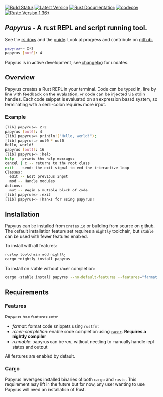 [![Build Status](https://github.com/kurtlawrence/papyrus/workflows/Rust%20Tests/badge.svg)](https://github.com/kurtlawrence/papyrus/actions)
[![Latest Version](https://img.shields.io/crates/v/papyrus.svg)](https://crates.io/crates/papyrus)
[![Rust Documentation](https://img.shields.io/badge/api-rustdoc-blue.svg)](https://docs.rs/papyrus)
[![codecov](https://codecov.io/gh/kurtlawrence/papyrus/branch/master/graph/badge.svg)](https://codecov.io/gh/kurtlawrence/papyrus)
[![Rustc Version 1.36+](https://img.shields.io/badge/rustc-1.36+-blue.svg)](https://blog.rust-lang.org/2019/07/04/Rust-1.36.0.html)

## _Papyrus_ - A rust REPL and script running tool.

See the [rs docs](https://docs.rs/papyrus/) and the
[guide](https://kurtlawrence.github.io/papyrus/).
Look at progress and contribute on [github.](https://github.com/kurtlawrence/papyrus)

```sh
papyrus=> 2+2
papyrus [out0]: 4
```

Papyrus is in active development, see [changelog](https://github.com/kurtlawrence/papyrus) for updates.

## Overview
Papyrus creates a Rust REPL in your terminal. Code can be typed in, line by line with feedback on
the evaluation, or code can be injected via stdin handles. 
Each code snippet is evaluated on an expression based system, so terminating with a semi-colon
requires more input.

### Example
```sh
[lib] papyrus=> 2+2
papyrus [out0]: 4
[lib] papyrus=> println!("Hello, world!");
[lib] papyrus.> out0 * out0
Hello, world!
papyrus [out1]: 16
[lib] papyrus=> :help
help -- prints the help messages
cancel | c -- returns to the root class
exit -- sends the exit signal to end the interactive loop
Classes:
  edit -- Edit previous input
  mod -- Handle modules
Actions:
  mut -- Begin a mutable block of code
[lib] papyrus=> :exit
[lib] papyrus=> Thanks for using papyrus!
```

## Installation
Papyrus can be installed from `crates.io` or building from source on github.
The default installation feature set requires a `nightly` toolchain, but `stable` can be used with
fewer features enabled.

To install with all features:
```sh
rustup toolchain add nightly
cargo +nightly install papyrus
```

To install on stable without racer completion:
```sh
cargo +stable install papyrus --no-default-features --features="format,runnable"
```

## Requirements

### Features
Papyrus has features sets:
- _format_: format code snippets using `rustfmt`
- _racer-completion_: enable code completion using [`racer`](https://github.com/racer-rust/racer).
    **Requires a nightly compiler**
- _runnable_: papyrus can be _run_, without needing to manually handle repl states and output

All features are enabled by default.

### Cargo
Papyrus leverages installed binaries of both `cargo` and `rustc`. This requirement may lift in the
future but for now, any user wanting to use Papyrus will need an installation of Rust.

